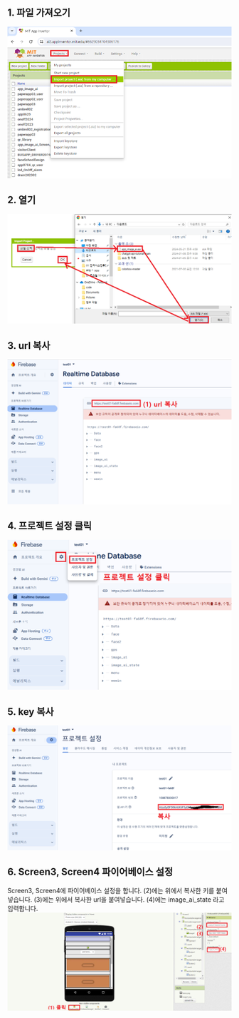 
## 1. 파일 가져오기
![url 복사](/images/01%20aia%20파일%20불러오기.png)

## 2. 열기
![열기](/images/02%20가져오기.png)


## 3. url 복사
![url 복사](/images/1%20url%20복사.png)

## 4. 프로젝트 설정 클릭
![프로젝트설정](/images/2%20프로젝트%20설정%20클릭.png)

## 5. key 복사
![key 복사](/images/03%20key%20복사.png)

## 6. Screen3, Screen4 파이어베이스 설정
Screen3, Screen4에 파이어베이스 설정을 합니다.
(2)에는 위에서 복사한 키를 붙여넣습니다.
(3)에는 위에서 복사한 url을 붙여넣습니다.
(4)에는 image_ai_state 라고 입력합니다.
![파이어베이스 설정](/images/4%20퍼이어베이스%20설정.png)
